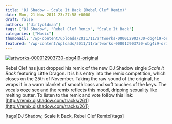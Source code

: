 ```yaml
---
title: 'DJ Shadow - Scale It Back (Rebel Clef Remix)'
date: Mon, 21 Nov 2011 23:27:58 +0000
draft: false
authors: ["dirtyoldman"]
tags: ["DJ Shadow", "Rebel Clef Remix", "Scale It Back"]
categories: ["Music"]
thumbnail: '/wp-content/uploads/2011/11/artworks-000012903730-obg4i9-original-150x150.jpg'
featured: '/wp-content/uploads/2011/11/artworks-000012903730-obg4i9-original-304x190.jpg'
---
```


[![](/wp-content/uploads/2011/11/artworks-000012903730-obg4i9-original.jpg "artworks-000012903730-obg4i9-original")](/2011/11/22/dj-shadow-scale-it-back-rebel-clef-remix/artworks-000012903730-obg4i9-original/)

Rebel Clef has just dropped his remix of the new DJ Shadow single _Scale it Back_ featuring Little Dragon. It is his entry into the remix competition, which closes on the 25th of November. Taking the raw sound of the original, he wraps it in a warm blanket of smooth bass and soft touches of the keys. The vocals ooze sex and the remix reflects this mood, dripping sexuality like melting butter. To listen to the remix and vote follow this link: [http://remix.djshadow.com/tracks/261](http://remix.djshadow.com/tracks/261)

\[tags\]DJ Shadow, Scale It Back, Rebel Clef Remix\[/tags\]